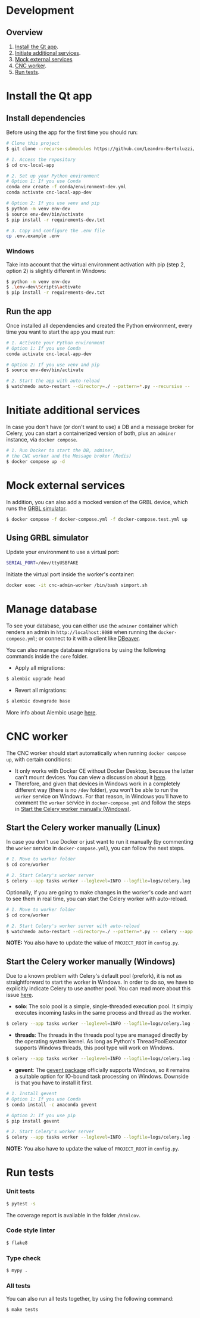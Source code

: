 # Development

## Overview

1. [Install the Qt app](#install-the-qt-app).
1. [Initiate additional services](#initiate-additional-services).
1. [Mock external services](#mock-external-services)
1. [CNC worker](#start-the-celery-worker-manually).
1. [Run tests](#run-tests).

# Install the Qt app

## Install dependencies

Before using the app for the first time you should run:

```bash
# Clone this project
$ git clone --recurse-submodules https://github.com/Leandro-Bertoluzzi/cnc-local-app

# 1. Access the repository
$ cd cnc-local-app

# 2. Set up your Python environment
# Option 1: If you use Conda
conda env create -f conda/environment-dev.yml
conda activate cnc-local-app-dev

# Option 2: If you use venv and pip
$ python -m venv env-dev
$ source env-dev/bin/activate
$ pip install -r requirements-dev.txt

# 3. Copy and configure the .env file
cp .env.example .env
```

### Windows

Take into account that the virtual environment activation with pip (step 2, option 2) is slightly different in Windows:

```bash
$ python -m venv env-dev
$ .\env-dev\Scripts\activate
$ pip install -r requirements-dev.txt
```

## Run the app

Once installed all dependencies and created the Python environment, every time you want to start the app you must run:

```bash
# 1. Activate your Python environment
# Option 1: If you use Conda
conda activate cnc-local-app-dev

# Option 2: If you use venv and pip
$ source env-dev/bin/activate

# 2. Start the app with auto-reload
$ watchmedo auto-restart --directory=./ --pattern=*.py --recursive --  python main.py
```

# Initiate additional services

In case you don't have (or don't want to use) a DB and a message broker for Celery, you can start a containerized version of both, plus an `adminer` instance, via `docker compose`.

```bash
# 1. Run Docker to start the DB, adminer,
# the CNC worker and the Message broker (Redis)
$ docker compose up -d
```

# Mock external services

In addition, you can also add a mocked version of the GRBL device, which runs the [GRBL simulator](https://github.com/grbl/grbl-sim).

```bash
$ docker compose -f docker-compose.yml -f docker-compose.test.yml up
```

## Using GRBL simulator

Update your environment to use a virtual port:

```bash
SERIAL_PORT=/dev/ttyUSBFAKE
```

Initiate the virtual port inside the worker's container:

```bash
docker exec -it cnc-admin-worker /bin/bash simport.sh
```

# Manage database

To see your database, you can either use the `adminer` container which renders an admin in `http://localhost:8080` when running the `docker-compose.yml`; or connect to it with a client like [DBeaver](https://dbeaver.io/).

You can also manage database migrations by using the following commands inside the `core` folder.

- Apply all migrations:

```bash
$ alembic upgrade head
```

- Revert all migrations:

```bash
$ alembic downgrade base
```

More info about Alembic usage [here](https://alembic.sqlalchemy.org/en/latest/tutorial.html).

# CNC worker

The CNC worker should start automatically when running `docker compose up`, with certain conditions:

- It only works with Docker CE without Docker Desktop, because the latter can't mount devices. You can view a discussion about it [here](https://forums.docker.com/t/usb-devices-mapping-not-works-with-docker-desktop/132148).
- Therefore, and given that devices in Windows work in a completely different way (there is no `/dev` folder), you won't be able to run the `worker` service on Windows. For that reason, in Windows you'll have to comment the `worker` service in `docker-compose.yml` and follow the steps in [Start the Celery worker manually (Windows)](#start-the-celery-worker-manually-windows).

## Start the Celery worker manually (Linux)

In case you don't use Docker or just want to run it manually (by commenting the `worker` service in `docker-compose.yml`), you can follow the next steps.

```bash
# 1. Move to worker folder
$ cd core/worker

# 2. Start Celery's worker server
$ celery --app tasks worker --loglevel=INFO --logfile=logs/celery.log
```

Optionally, if you are going to make changes in the worker's code and want to see them in real time, you can start the Celery worker with auto-reload.

```bash
# 1. Move to worker folder
$ cd core/worker

# 2. Start Celery's worker server with auto-reload
$ watchmedo auto-restart --directory=./ --pattern=*.py -- celery --app tasks worker --loglevel=INFO --logfile=logs/celery.log
```

**NOTE:** You also have to update the value of `PROJECT_ROOT` in `config.py`.

## Start the Celery worker manually (Windows)

Due to a known problem with Celery's default pool (prefork), it is not as straightforward to start the worker in Windows. In order to do so, we have to explicitly indicate Celery to use another pool. You can read more about this issue [here](https://celery.school/celery-on-windows).

- **solo**: The solo pool is a simple, single-threaded execution pool. It simply executes incoming tasks in the same process and thread as the worker.

```bash
$ celery --app tasks worker --loglevel=INFO --logfile=logs/celery.log --pool=solo
```

- **threads**: The threads in the threads pool type are managed directly by the operating system kernel. As long as Python's ThreadPoolExecutor supports Windows threads, this pool type will work on Windows.

```bash
$ celery --app tasks worker --loglevel=INFO --logfile=logs/celery.log --pool=threads
```

- **gevent**: The [gevent package](http://www.gevent.org/) officially supports Windows, so it remains a suitable option for IO-bound task processing on Windows. Downside is that you have to install it first.

```bash
# 1. Install gevent
# Option 1: If you use Conda
$ conda install -c anaconda gevent

# Option 2: If you use pip
$ pip install gevent

# 2. Start Celery's worker server
$ celery --app tasks worker --loglevel=INFO --logfile=logs/celery.log --pool=gevent
```

**NOTE:** You also have to update the value of `PROJECT_ROOT` in `config.py`.

# Run tests

### Unit tests

```bash
$ pytest -s
```

The coverage report is available in the folder `/htmlcov`.

### Code style linter

```bash
$ flake8
```

### Type check

```bash
$ mypy .
```

### All tests

You can also run all tests together, by using the following command:

```bash
$ make tests
```
